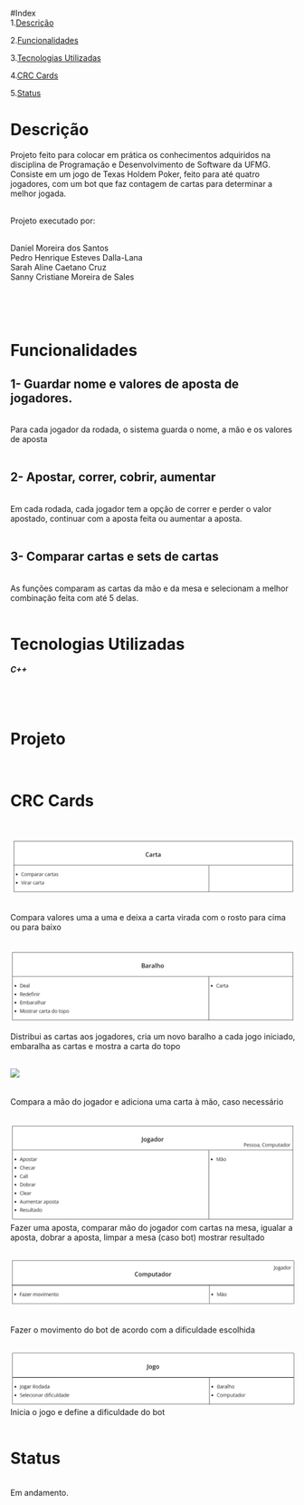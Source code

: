 #Index<br>
1.[Descrição](#Descrição)

2.[Funcionalidades](#funcionalidades) 

3.[Tecnologias Utilizadas](#tecnologias)

4.[CRC Cards](#crccards)

5.[Status](#status)

<h1 id = Descrição>Descrição</h1>  

Projeto feito para colocar em prática os conhecimentos adquiridos na disciplina de Programação e Desenvolvimento de Software da UFMG. Consiste em um jogo de Texas Holdem Poker, feito para até quatro jogadores, com um bot que faz contagem de cartas para determinar a melhor jogada.<br><br>

Projeto executado por:<br><br>

Daniel Moreira dos Santos<br>
Pedro Henrique Esteves Dalla-Lana<br>
Sarah Aline Caetano Cruz<br>
Sanny Cristiane Moreira de Sales

<br><br><br>
<h1 id = funcionalidades>Funcionalidades</h1>

<h2>1- Guardar nome e valores de aposta de jogadores.<br></h2>
<br>
Para cada jogador da rodada, o sistema guarda o nome, a mão e os valores de aposta<br><br>

<h2>2- Apostar, correr, cobrir, aumentar</h2><br>
Em cada rodada, cada jogador tem a opção de correr e perder o valor apostado, continuar com a aposta feita ou aumentar a aposta.<br><br>

<h2>3- Comparar cartas e sets de cartas</h2> <br>
As funções comparam as cartas da mão e da mesa e selecionam a melhor combinação feita com até 5 delas.<br><br>


<h1 id = Tecnologias>Tecnologias Utilizadas</h1>

<h5>C++</h4>
<br><br>

<h1 id = projeto> Projeto </h1><br>



<h1 id = crccards> CRC Cards </h1><br>

![](Images/classe_carta.png)

<br> Compara valores uma a uma e deixa a carta virada com o rosto para cima ou para baixo<br><br>

![](Images/classe_baralho.png)

 Distribui as cartas aos jogadores, cria um novo baralho a cada jogo iniciado, embaralha as cartas e mostra a carta do topo<br><br>

![](Images/classe_mão.png)

<br>Compara a mão do jogador e adiciona uma carta à mão, caso necessário<br><br>

![](Images/classe_jogador.png)
<br> Fazer uma aposta, comparar mão do jogador com cartas na mesa, igualar a aposta, dobrar a aposta, limpar a mesa (caso bot) mostrar resultado<br><br>

![](Images/classe_computador.png)

<br> Fazer o movimento do bot de acordo com a dificuldade escolhida <br><br>

![](Images/classe_jogo.png)
<br>Inicia o jogo e define a dificuldade do bot<br><br>







<h1 id = status>Status</h1><br>
Em andamento.

